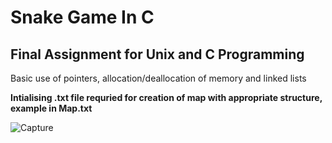 # Snake Game In C

## Final Assignment for Unix and C Programming

Basic use of pointers, allocation/deallocation of memory and linked lists

**Intialising .txt file requried for creation of map with appropriate structure, example in __Map.txt__** 


![Capture](https://github.com/user-attachments/assets/b85aae29-5cde-4ec0-9bb9-a20cd3b5d8a4)
